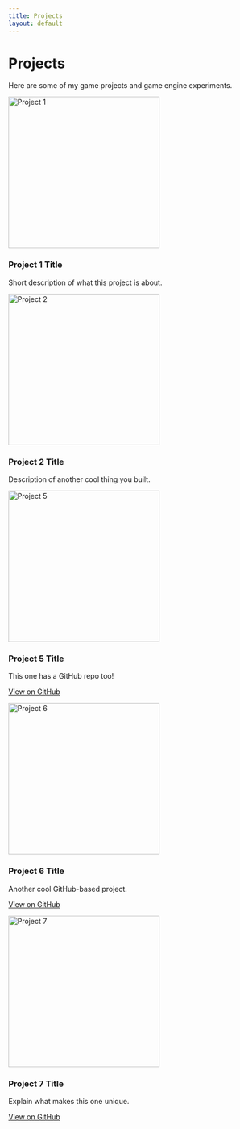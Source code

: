 ```yaml
---
title: Projects
layout: default
---
```


# Projects  
Here are some of my game projects and game engine experiments.

<div class="project-gallery">

<!-- Project 1 -->
<div class="project">
  <img src="{{ site.baseurl }}/assets/images/project1.png" alt="Project 1" width="300" />
  <h3>Project 1 Title</h3>
  <p>Short description of what this project is about.</p>
</div>

<!-- Project 2 -->
<div class="project">
  <img src="{{ site.baseurl }}/assets/images/project2.png" alt="Project 2" width="300" />
  <h3>Project 2 Title</h3>
  <p>Description of another cool thing you built.</p>
</div>

<!-- Project 5 with GitHub -->
<div class="project">
  <img src="{{ site.baseurl }}/assets/images/project5.png" alt="Project 5" width="300" />
  <h3>Project 5 Title</h3>
  <p>This one has a GitHub repo too!</p>
  <p><a href="https://github.com/yourusername/project5" target="_blank">View on GitHub</a></p>
</div>

<!-- Project 6 with GitHub -->
<div class="project">
  <img src="{{ site.baseurl }}/assets/images/project6.png" alt="Project 6" width="300" />
  <h3>Project 6 Title</h3>
  <p>Another cool GitHub-based project.</p>
  <p><a href="https://github.com/yourusername/project6" target="_blank">View on GitHub</a></p>
</div>

<!-- Project 7 with GitHub -->
<div class="project">
  <img src="{{ site.baseurl }}/assets/images/project7.png" alt="Project 7" width="300" />
  <h3>Project 7 Title</h3>
  <p>Explain what makes this one unique.</p>
  <p><a href="https://github.com/yourusername/project7" target="_blank">View on GitHub</a></p>
</div>

</div>
